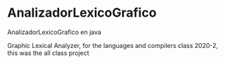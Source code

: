 # AnalizadorLexicoGrafico
AnalizadorLexicoGrafico en java

Graphic Lexical Analyzer, for the languages and compilers class 2020-2, this was the all class project
